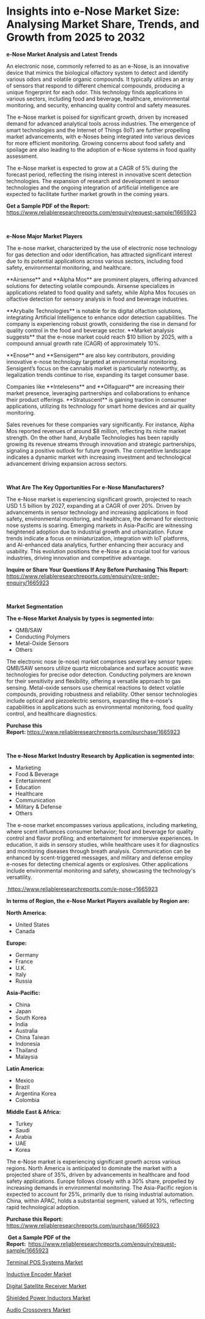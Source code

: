 <p><h1>Insights into e-Nose Market Size: Analysing Market Share, Trends, and Growth from 2025 to 2032</h1></p><p><strong>e-Nose Market Analysis and Latest Trends</strong></p>
<p><p>An electronic nose, commonly referred to as an e-Nose, is an innovative device that mimics the biological olfactory system to detect and identify various odors and volatile organic compounds. It typically utilizes an array of sensors that respond to different chemical compounds, producing a unique fingerprint for each odor. This technology finds applications in various sectors, including food and beverage, healthcare, environmental monitoring, and security, enhancing quality control and safety measures.</p><p>The e-Nose market is poised for significant growth, driven by increased demand for advanced analytical tools across industries. The emergence of smart technologies and the Internet of Things (IoT) are further propelling market advancements, with e-Noses being integrated into various devices for more efficient monitoring. Growing concerns about food safety and spoilage are also leading to the adoption of e-Nose systems in food quality assessment. </p><p>The e-Nose market is expected to grow at a CAGR of 5% during the forecast period, reflecting the rising interest in innovative scent detection technologies. The expansion of research and development in sensor technologies and the ongoing integration of artificial intelligence are expected to facilitate further market growth in the coming years.</p></p>
<p><strong>Get a Sample PDF of the Report:&nbsp;</strong> <a href="https://www.reliableresearchreports.com/enquiry/request-sample/1665923?utm_campaign=102&utm_medium=2&utm_source=Github&utm_content=ia&utm_term=06042025&utm_id=e-nose">https://www.reliableresearchreports.com/enquiry/request-sample/1665923</a></p>
<p>&nbsp;</p>
<p><strong>e-Nose Major Market Players</strong></p>
<p><p>The e-nose market, characterized by the use of electronic nose technology for gas detection and odor identification, has attracted significant interest due to its potential applications across various sectors, including food safety, environmental monitoring, and healthcare. </p><p>**Airsense** and **Alpha Mos** are prominent players, offering advanced solutions for detecting volatile compounds. Airsense specializes in applications related to food quality and safety, while Alpha Mos focuses on olfactive detection for sensory analysis in food and beverage industries. </p><p>**Aryballe Technologies** is notable for its digital olfaction solutions, integrating Artificial Intelligence to enhance odor detection capabilities. The company is experiencing robust growth, considering the rise in demand for quality control in the food and beverage sector. **Market analysis suggests** that the e-nose market could reach $10 billion by 2025, with a compound annual growth rate (CAGR) of approximately 10%.</p><p>**Enose** and **Sensigent** are also key contributors, providing innovative e-nose technology targeted at environmental monitoring. Sensigent’s focus on the cannabis market is particularly noteworthy, as legalization trends continue to rise, expanding its target consumer base.</p><p>Companies like **Intelesens** and **Olfaguard** are increasing their market presence, leveraging partnerships and collaborations to enhance their product offerings. **Stratuscent** is gaining traction in consumer applications, utilizing its technology for smart home devices and air quality monitoring.</p><p>Sales revenues for these companies vary significantly. For instance, Alpha Mos reported revenues of around $8 million, reflecting its niche market strength. On the other hand, Aryballe Technologies has been rapidly growing its revenue streams through innovation and strategic partnerships, signaling a positive outlook for future growth. The competitive landscape indicates a dynamic market with increasing investment and technological advancement driving expansion across sectors.</p></p>
<p>&nbsp;</p>
<p><strong>What Are The Key Opportunities For e-Nose Manufacturers?</strong></p>
<p><p>The e-Nose market is experiencing significant growth, projected to reach USD 1.5 billion by 2027, expanding at a CAGR of over 20%. Driven by advancements in sensor technology and increasing applications in food safety, environmental monitoring, and healthcare, the demand for electronic nose systems is soaring. Emerging markets in Asia-Pacific are witnessing heightened adoption due to industrial growth and urbanization. Future trends indicate a focus on miniaturization, integration with IoT platforms, and AI-enhanced data analytics, further enhancing their accuracy and usability. This evolution positions the e-Nose as a crucial tool for various industries, driving innovation and competitive advantage.</p></p>
<p><strong>Inquire or Share Your Questions If Any Before Purchasing This Report:</strong> <a href="https://www.reliableresearchreports.com/enquiry/pre-order-enquiry/1665923?utm_campaign=102&utm_medium=2&utm_source=Github&utm_content=ia&utm_term=06042025&utm_id=e-nose">https://www.reliableresearchreports.com/enquiry/pre-order-enquiry/1665923</a></p>
<p>&nbsp;</p>
<p><strong>Market Segmentation</strong></p>
<p><strong>The e-Nose Market Analysis by types is segmented into:</strong></p>
<p><ul><li>QMB/SAW</li><li>Conducting Polymers</li><li>Metal-Oxide Sensors</li><li>Others</li></ul></p>
<p><p>The electronic nose (e-nose) market comprises several key sensor types: QMB/SAW sensors utilize quartz microbalance and surface acoustic wave technologies for precise odor detection. Conducting polymers are known for their sensitivity and flexibility, offering a versatile approach to gas sensing. Metal-oxide sensors use chemical reactions to detect volatile compounds, providing robustness and reliability. Other sensor technologies include optical and piezoelectric sensors, expanding the e-nose's capabilities in applications such as environmental monitoring, food quality control, and healthcare diagnostics.</p></p>
<p><strong>Purchase this Report:&nbsp;</strong><a href="https://www.reliableresearchreports.com/purchase/1665923?utm_campaign=102&utm_medium=2&utm_source=Github&utm_content=ia&utm_term=06042025&utm_id=e-nose">https://www.reliableresearchreports.com/purchase/1665923</a></p>
<p>&nbsp;</p>
<p><strong>The e-Nose Market Industry Research by Application is segmented into:</strong></p>
<p><ul><li>Marketing</li><li>Food & Beverage</li><li>Entertainment</li><li>Education</li><li>Healthcare</li><li>Communication</li><li>Military & Defense</li><li>Others</li></ul></p>
<p><p>The e-nose market encompasses various applications, including marketing, where scent influences consumer behavior; food and beverage for quality control and flavor profiling; and entertainment for immersive experiences. In education, it aids in sensory studies, while healthcare uses it for diagnostics and monitoring diseases through breath analysis. Communication can be enhanced by scent-triggered messages, and military and defense employ e-noses for detecting chemical agents or explosives. Other applications include environmental monitoring and safety, showcasing the technology's versatility.</p></p>
<p><a href="https://www.reliableresearchreports.com/e-nose-r1665923?utm_campaign=102&utm_medium=2&utm_source=Github&utm_content=ia&utm_term=06042025&utm_id=e-nose">&nbsp;https://www.reliableresearchreports.com/e-nose-r1665923</a></p>
<p><strong>In terms of Region, the e-Nose Market Players available by Region are:</strong></p>
<p>
    <p> <strong> North America: </strong>
        <ul>
            <li>United States</li>
            <li>Canada</li>
        </ul>
        </p> 
    <p> <strong> Europe: </strong>
        <ul>
            <li>Germany</li>
            <li>France</li>
            <li>U.K.</li>
            <li>Italy</li>
            <li>Russia</li>
        </ul>
        </p> 
    <p> <strong> Asia-Pacific: </strong>
        <ul>
            <li>China</li>
            <li>Japan</li>
            <li>South Korea</li>
            <li>India</li>
            <li>Australia</li>
            <li>China Taiwan</li>
            <li>Indonesia</li>
            <li>Thailand</li>
            <li>Malaysia</li>
        </ul>
        </p> 
    <p> <strong> Latin America: </strong>
        <ul>
            <li>Mexico</li>
            <li>Brazil</li>
            <li>Argentina Korea</li>
            <li>Colombia</li>
        </ul>
        </p> 
    <p> <strong> Middle East & Africa: </strong>
        <ul>
            <li>Turkey</li>
            <li>Saudi</li>
            <li>Arabia</li>
            <li>UAE</li>
            <li>Korea</li>
        </ul>
    </p>
    </p>
<p><p>The e-Nose market is experiencing significant growth across various regions. North America is anticipated to dominate the market with a projected share of 35%, driven by advancements in healthcare and food safety applications. Europe follows closely with a 30% share, propelled by increasing demands in environmental monitoring. The Asia-Pacific region is expected to account for 25%, primarily due to rising industrial automation. China, within APAC, holds a substantial segment, valued at 10%, reflecting rapid technological adoption.</p></p>
<p><strong>Purchase this Report: </strong><a href="https://www.reliableresearchreports.com/purchase/1665923?utm_campaign=102&utm_medium=2&utm_source=Github&utm_content=ia&utm_term=06042025&utm_id=e-nose">https://www.reliableresearchreports.com/purchase/1665923</a></p>
<p>&nbsp;<strong>Get a Sample PDF of the Report:&nbsp;&nbsp;</strong><a href="https://www.reliableresearchreports.com/enquiry/request-sample/1665923?utm_campaign=102&utm_medium=2&utm_source=Github&utm_content=ia&utm_term=06042025&utm_id=e-nose">https://www.reliableresearchreports.com/enquiry/request-sample/1665923</a></p>
<p><strong></strong></p>
<p><p><a href="https://github.com/vaduzunny/Market-Research-Report-List-1/blob/main/terminal-pos-systems-market.md?utm_campaign=102&utm_medium=2&utm_source=Github&utm_content=ia&utm_term=06042025&utm_id=e-nose">Terminal POS Systems Market</a></p><p><a href="https://github.com/ubavicachida/Market-Research-Report-List-1/blob/main/inductive-encoder-market.md?utm_campaign=102&utm_medium=2&utm_source=Github&utm_content=ia&utm_term=06042025&utm_id=e-nose">Inductive Encoder Market</a></p><p><a href="https://github.com/gasikcalbos8/Market-Research-Report-List-1/blob/main/digital-satellite-receiver-market.md?utm_campaign=102&utm_medium=2&utm_source=Github&utm_content=ia&utm_term=06042025&utm_id=e-nose">Digital Satellite Receiver Market</a></p><p><a href="https://github.com/dayaanapis5/Market-Research-Report-List-1/blob/main/shielded-power-inductors-market.md?utm_campaign=102&utm_medium=2&utm_source=Github&utm_content=ia&utm_term=06042025&utm_id=e-nose">Shielded Power Inductors Market</a></p><p><a href="https://github.com/dringmurza6r/Market-Research-Report-List-1/blob/main/audio-crossovers-market.md?utm_campaign=102&utm_medium=2&utm_source=Github&utm_content=ia&utm_term=06042025&utm_id=e-nose">Audio Crossovers Market</a></p></p>